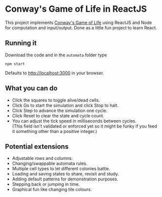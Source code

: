 # Conway's Game of Life in ReactJS

This project implements [Conway's Game of Life](https://en.wikipedia.org/wiki/Conway%27s_Game_of_Life) using ReactJS and Node for computation and input/output. Done as a little fun project to learn React.

## Running it

Download the code and in the `automata` folder type

`npm start`

Defaults to [http://localhost:3000](http://localhost:3000) in your browser.

## What you can do

- Click the squares to toggle alive/dead cells.
- Click Go to start the simulation and click Stop to halt.
- Click Step to advance the simulation one cycle.
- Click Reset to clear the state and cycle count.
- You can adjust the tick speed in milliseconds between cycles.\
(This field isn't validated or enforced yet so it might be funky if you feed it something other than a positive integer.)

## Potential extensions

- Adjustable rows and columns.
- Changing/swappable automata rules.
- Multiple cell types to let different colonies battle.
- Loading and saving states to share, revisit and study.
- Adding default patterns for demonstration purposes.
- Stepping back or jumping in time.
- Graphical fun like changing tile colours.